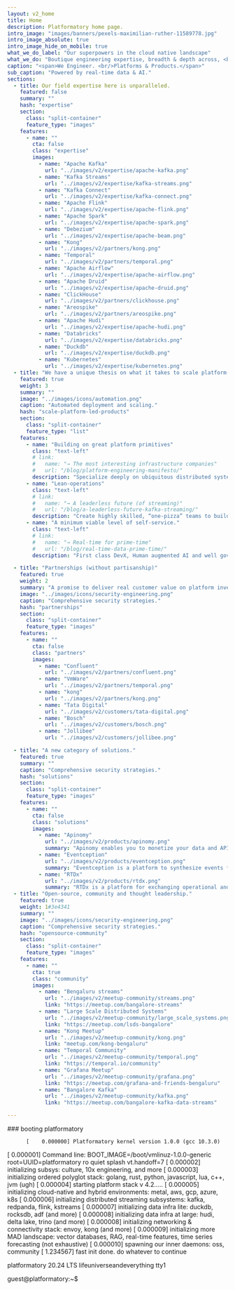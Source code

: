 ```yaml
---
layout: v2_home
title: Home
description: Platformatory home page.
intro_image: "images/banners/pexels-maximilian-ruther-11589778.jpg"
intro_image_absolute: true
intro_image_hide_on_mobile: true
what_we_do_label: "Our superpowers in the cloud native landscape"
what_we_do: "Boutique engineering expertise, breadth & depth across, <br><strong>Hyperscale Data, Event Streaming, Machine Learning and API-based connectivity</strong>."
caption: "<span>We Engineer. <br/>Platforms & Products.</span>"
sub_caption: "Powered by real-time data & AI."
sections:
  - title: Our field expertise here is unparalleled. 
    featured: false
    summary: ""
    hash: "expertise"
    section:
      class: "split-container"
      feature_type: "images"
    features:
      - name: ""
        cta: false
        class: "expertise"
        images:
          - name: "Apache Kafka"
            url: "../images/v2/expertise/apache-kafka.png"
          - name: "Kafka Streams"
            url: "../images/v2/expertise/kafka-streams.png"
          - name: "Kafka Connect"
            url: "../images/v2/expertise/kafka-connect.png"
          - name: "Apache Flink"
            url: "../images/v2/expertise/apache-flink.png"
          - name: "Apache Spark"
            url: "../images/v2/expertise/apache-spark.png"
          - name: "Debezium"
            url: "../images/v2/expertise/apache-beam.png"
          - name: "Kong"
            url: "../images/v2/partners/kong.png"
          - name: "Temporal"
            url: "../images/v2/partners/temporal.png"
          - name: "Apache Airflow"
            url: "../images/v2/expertise/apache-airflow.png"
          - name: "Apache Druid"
            url: "../images/v2/expertise/apache-druid.png"
          - name: "ClickHouse"
            url: "../images/v2/partners/clickhouse.png"
          - name: "Areospike"
            url: "../images/v2/partners/areospike.png"
          - name: "Apache Hudi"
            url: "../images/v2/expertise/apache-hudi.png"
          - name: "Databricks"
            url: "../images/v2/expertise/databricks.png"
          - name: "Duckdb"
            url: "../images/v2/expertise/duckdb.png"
          - name: "Kubernetes"
            url: "../images/v2/expertise/kubernetes.png"
  - title: "We have a unique thesis on what it takes to scale platform-led products."
    featured: true
    weight: 3
    summary: ""
    image: "../images/icons/automation.png"
    caption: "Automated deployment and scaling."
    hash: "scale-platform-led-products"
    section:
      class: "split-container"
      feature_type: "list"
    features:
      - name: "Building on great platform primitives"
        class: "text-left"
        # link:
        #   name: "→ The most interesting infrastructure companies"
        #   url: "/blog/platform-engineering-manifesto/"
        description: "Specialize deeply on ubiquitous distributed systems interfaces(such as Apache Kafka, Kubernetes, PostgreSQL, Temporal and more). These are the building blocks."
      - name: "Lean-operations"
        class: "text-left"
        # link:
        #   name: "→ A leaderless future (of streaming)"
        #   url: "/blog/a-leaderless-future-kafka-streaming/"
        description: "Create highly skilled, “one-pizza” teams to build & operate platforms that extract common cross-cutting concerns."
      - name: "A minimum viable level of self-service."
        class: "text-left"
        # link:
        #   name: "→ Real-time for prime-time"
        #   url: "/blog/real-time-data-prime-time/"
        description: "First class DevX, Human augmented AI and well governed, secure foundational tooling (for just about everything)"

  - title: "Partnerships (without partisanship)"
    featured: true
    weight: 2
    summary: "A promise to deliver real customer value on platform investments. "
    image: "../images/icons/security-engineering.png"
    caption: "Comprehensive security strategies."
    hash: "partnerships"
    section:
      class: "split-container"
      feature_type: "images"
    features: 
      - name: ""
        cta: false
        class: "partners"
        images: 
          - name: "Confluent"
            url: "../images/v2/partners/confluent.png"
          - name: "VmWare"
            url: "../images/v2/partners/temporal.png"
          - name: "kong"
            url: "../images/v2/partners/kong.png"
          - name: "Tata Digital"
            url: "../images/v2/customers/tata-digital.png"
          - name: "Bosch"
            url: "../images/v2/customers/bosch.png"
          - name: "Jollibee"
            url: "../images/v2/customers/jollibee.png"

  - title: "A new category of solutions."
    featured: true
    summary: ""
    caption: "Comprehensive security strategies."
    hash: "solutions"
    section:
      class: "split-container"
      feature_type: "images"
    features:
      - name: ""
        cta: false
        class: "solutions"
        images:
          - name: "Apinomy" 
            url: "../images/v2/products/apinomy.png"
            summary: "Apinomy enables you to monetize your data and APIs by bundling them into meaningful products."
          - name: "Eventception"
            url: "../images/v2/products/eventception.png"
            summary: "Eventception is a platform to synthesize events from API transactions."
          - name: "RTDx"
            url: "../images/v2/products/rtdx.png"
            summary: "RTDx is a platform for exchanging operational and analytical data in real-time."
  - title: "Open-source, community and thought leadership."
    featured: true
    weight: 1#3e4341
    summary: ""
    image: "../images/icons/security-engineering.png"
    caption: "Comprehensive security strategies."
    hash: "opensource-community"
    section:
      class: "split-container"
      feature_type: "images"
    features: 
      - name: ""
        cta: true
        class: "community"
        images: 
          - name: "Bengaluru streams"
            url: "../images/v2/meetup-community/streams.png"
            link: "https://meetup.com/bangalore-streams"
          - name: "Large Scale Distributed Systems"
            url: "../images/v2/meetup-community/large_scale_systems.png"
            link: "https://meetup.com/lsds-bangalore"
          - name: "Kong Meetup"
            url: "../images/v2/meetup-community/kong.png"
            link: "meetup.com/kong-bengaluru"
          - name: "Temporal Community"
            url: "../images/v2/meetup-community/temporal.png"
            link: "https://temporal.io/community"
          - name: "Grafana Meetup"
            url: "../images/v2/meetup-community/grafana.png"
            link: "https://meetup.com/grafana-and-friends-bengaluru"
          - name: "Bangalore Kafka"
            url: "../images/v2/meetup-community/kafka.png"
            link: "https://meetup.com/bangalore-kafka-data-streams"

--- 
```



<div id="monitor" class="theme-green">
    <div id="screen">
      <div id="crt">
        <div class="scanline"></div>
        <div class="terminal">
          ### booting platformatory 
  
          [    0.000000] Platformatory kernel version 1.0.0 (gcc 10.3.0)
  [    0.000001] Command line: BOOT_IMAGE=/boot/vmlinuz-1.0.0-generic root=UUID=platformatory ro quiet splash vt.handoff=7
  [    0.000002] initializing subsys: culture, 10x engineering, and more
  [    0.000003] initializing ordered polyglot stack: golang, rust, python, javascript, lua, c++, jvm (ugh)
  [    0.000004] starting platform stack v 4.2.....
  [    0.000005] initializing cloud-native and hybrid environments: metal, aws, gcp, azure, k8s
  [    0.000006] initializing distributed streaming subsystems: kafka, redpanda, flink, kstreams 
  [    0.000007] initializing data infra lite: duckdb, rocksdb, adf (and more)
  [    0.000008] initializing data infra at large: hudi, delta lake, trino (and more)
  [    0.000008] initializing networking & connectivity stack: envoy, kong (and more)
  [    0.000009] initializing more MAD landscape: vector databases, RAG, real-time features, time series forecasting (not exhaustive)
  [    0.000010] spawning our inner daemons: oss, community
  [    1.234567] fast init done. do whatever to continue
  
  platformatory 20.24 LTS lifeuniverseandeverything tty1
  
  guest@platformatory:~$
        </div>
      </div>
    </div>
  </div>